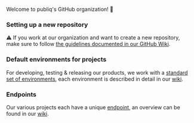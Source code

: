 Welcome to publiq's GitHub organization! 👋

### Setting up a new repository

⚠️ If you work at our organization and want to create a new repository, make sure to follow [the guidelines documented in our GitHub Wiki](https://github.com/cultuurnet/.github/wiki/Setting-up-a-new-repository).

### Default environments for projects

For developing, testing & releasing our products, we work with a [standard set of environments](https://github.com/cultuurnet/.github/wiki/Environments), 
each environment is described in detail in our [wiki](https://github.com/cultuurnet/.github/wiki/Environments).

### Endpoints

Our various projects each have a unique [endpoint](https://github.com/cultuurnet/.github/wiki/Endpoints), an overview can be found in our [wiki](https://github.com/cultuurnet/.github/wiki/Endpoints). 
